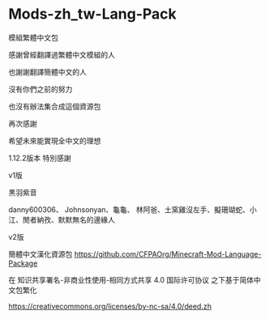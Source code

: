 # Mods-zh_tw-Lang-Pack
模組繁體中文包

感謝曾經翻譯過繁體中文模組的人

也謝謝翻譯簡體中文的人

沒有你們之前的努力

也沒有辦法集合成這個資源包

再次感謝

希望未來能實現全中文的理想

1.12.2版本 特別感謝

v1版

黒羽紫音

danny600306、 Johnsonyan、龜龜、 林阿爸、土窯雞沒左手、擬珊瑚蛇、小江、閒者納孜、默默無名的邊緣人

v2版

簡體中文漢化資源包
https://github.com/CFPAOrg/Minecraft-Mod-Language-Package

在 知识共享署名-非商业性使用-相同方式共享 4.0 国际许可协议 之下基于简体中文包繁化

https://creativecommons.org/licenses/by-nc-sa/4.0/deed.zh
